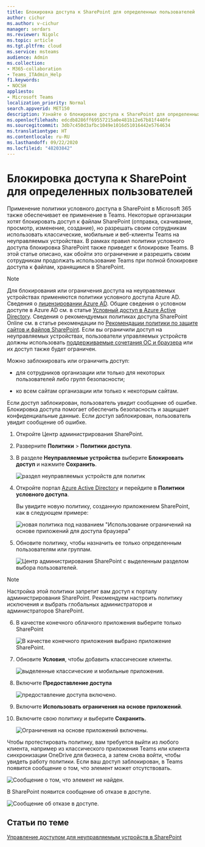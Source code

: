 ```yaml
---
title: Блокировка доступа к SharePoint для определенных пользователей
author: cichur
ms.author: v-cichur
manager: serdars
ms.reviewer: Nigolc
ms.topic: article
ms.tgt.pltfrm: cloud
ms.service: msteams
audience: Admin
ms.collection:
- M365-collaboration
- Teams_ITAdmin_Help
f1.keywords:
- NOCSH
appliesto:
- Microsoft Teams
localization_priority: Normal
search.appverid: MET150
description: Узнайте о блокировке доступа к SharePoint для определенных пользователей
ms.openlocfilehash: edcdb8286ff69557215a0e481b12e67b81f440fe
ms.sourcegitcommit: 3db7c450d3afbc1049e1016d51016442e5764634
ms.translationtype: HT
ms.contentlocale: ru-RU
ms.lasthandoff: 09/22/2020
ms.locfileid: "48203842"
---
```

# <a name="block-access-to-sharepoint-for-specific-users"></a>Блокировка доступа к SharePoint для определенных пользователей

Применение политики условного доступа в SharePoint в Microsoft 365 также обеспечивает ее применение в Teams. Некоторые организации хотят блокировать доступ к файлам SharePoint (отправка, скачивание, просмотр, изменение, создание), но разрешать своим сотрудникам использовать классические, мобильные и веб-клиенты Teams на неуправляемых устройствах. В рамках правил политики условного доступа блокировка SharePoint также приведет к блокировке Teams. В этой статье описано, как обойти это ограничение и разрешить своим сотрудникам продолжать использование Teams при полной блокировке доступа к файлам, хранящимся в SharePoint.

> [!Note]
> Для блокирования или ограничения доступа на неуправляемых устройствах применяются политики условного доступа Azure AD. Сведения о [лицензировании Azure AD](https://azure.microsoft.com/pricing/details/active-directory/). Общие сведения о условном доступе в Azure AD см. в статье [Условный доступ в Azure Active Directory](https://docs.microsoft.com/azure/active-directory/conditional-access/overview). Сведения о рекомендуемых политиках доступа SharePoint Online см. в статье рекомендации по [Рекомендации политики по защите сайтов и файлов SharePoint](https://docs.microsoft.com/microsoft-365/enterprise/sharepoint-file-access-policies). Если вы ограничили доступ на неуправляемых устройствах, пользователи управляемых устройств должны использовать [поддерживаемые сочетания ОС и браузера](https://docs.microsoft.com/azure/active-directory/conditional-access/technical-reference#client-apps-condition) или их доступ также будет ограничен.

Можно заблокировать или ограничить доступ:

- для сотрудников организации или только для некоторых пользователей либо групп безопасности;

- ко всем сайтам организации или только к некоторым сайтам.

Если доступ заблокирован, пользователь увидит сообщение об ошибке. Блокировка доступа помогает обеспечить безопасность и защищает конфиденциальные данные. Если доступ заблокирован, пользователь увидит сообщение об ошибке.

1. Откройте Центр администрирования SharePoint.

2. Разверните **Политики** > **Политики доступа**.

3. В разделе **Неуправляемые устройства** выберите **Блокировать доступ** и нажмите **Сохранить**.

   ![раздел неуправляемых устройств для политик](media/no-sharepoint-access1.png)

4. Откройте портал [Azure Active Directory](https://portal.azure.com/#blade/Microsoft_AAD_IAM/ConditionalAccessBlade/Policies) и перейдите в **Политики условного доступа**.

    Вы увидите новую политику, созданную приложением SharePoint, как в следующем примере:

    ![новая политика под названием "Использование ограничений на основе приложений для доступа браузера"](media/no-sharepoint-access2.png)

5. Обновите политику, чтобы назначить ее только определенным пользователям или группам.

    ![Центр администрирования SharePoint с выделенным разделом выбора пользователей.](media/no-sharepoint-access2b.png)

  > [!Note]
> Настройка этой политики запретит вам доступ к порталу администрирования SharePoint. Рекомендуем настроить политику исключения и выбрать глобальных администраторов и администраторов SharePoint.

6. В качестве конечного облачного приложения выберите только SharePoint

    ![В качестве конечного приложения выбрано приложение SharePoint.](media/no-sharepoint-access3.png)

7. Обновите **Условия**, чтобы добавить классические клиенты.

    ![выделенные классические и мобильные приложения.](media/no-sharepoint-access4.png)

8. Включите **Предоставление доступа**

    ![предоставление доступа включено.](media/no-sharepoint-access5.png)

9. Включите **Использовать ограничения на основе приложений**.

10. Включите свою политику и выберите **Сохранить**.

    ![Ограничения на основе приложений включены.](media/no-sharepoint-access6.png)

Чтобы протестировать политику, вам требуется выйти из любого клиента, например из классического приложения Teams или клиента синхронизации OneDrive для бизнеса, а затем снова войти, чтобы увидеть работу политики. Если ваш доступ заблокирован, в Teams появится сообщение о том, что элемент может отсутствовать.

 ![Сообщение о том, что элемент не найден.](media/access-denied-sharepoint.png)

В SharePoint появится сообщение об отказе в доступе.

![Сообщение об отказе в доступе.](media/blocked-access-warning.png)

## <a name="related-topics"></a>Статьи по теме

[Управление доступом для неуправляемым устройств в SharePoint](https://docs.microsoft.com/sharepoint/control-access-from-unmanaged-devices)
